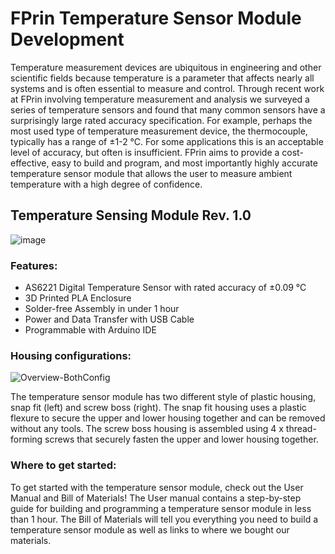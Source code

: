 # FPrin Temperature Sensor Module Development
Temperature measurement devices are ubiquitous in engineering and other scientific fields because temperature is a parameter that affects nearly all systems and is often essential to measure and control. Through recent work at FPrin involving temperature measurement and analysis we surveyed a series of temperature sensors and found that many common sensors have a surprisingly large rated accuracy specification. For example, perhaps the most used type of temperature measurement device, the thermocouple, typically has a range of ±1-2 °C. For some applications this is an acceptable level of accuracy, but often is insufficient. FPrin aims to provide a cost-effective, easy to build and program, and most importantly highly accurate temperature sensor module that allows the user to measure ambient temperature with a high degree of confidence.
## Temperature Sensing Module Rev. 1.0
![image](https://github.com/FPrinLLC/FPrin_Temperature_Sensor_Module/assets/125088225/6a0726d7-f201-4e08-a785-e9d1bbc966f8)

### Features:
- AS6221 Digital Temperature Sensor with rated accuracy of ±0.09 °C
- 3D Printed PLA Enclosure
- Solder-free Assembly in under 1 hour
- Power and Data Transfer with USB Cable
- Programmable with Arduino IDE

### Housing configurations:

![Overview-BothConfig](https://github.com/FPrinLLC/FPrin_Temperature_Sensor_Module/assets/125088225/d5c4fe38-3ab8-4694-aa9c-7584ee46c43c)

The temperature sensor module has two different style of plastic housing, snap fit (left) and screw boss (right). The snap fit housing uses a plastic flexure to secure the upper and lower housing together and can be removed without any tools. The screw boss housing is assembled using 4 x thread-forming screws that securely fasten the upper and lower housing together.

### Where to get started:
To get started with the temperature sensor module, check out the User Manual and Bill of Materials! The User manual contains a step-by-step guide for building and programming a temperature sensor module in less than 1 hour. The Bill of Materials will tell you everything you need to build a temperature sensor module as well as links to where we bought our materials.
